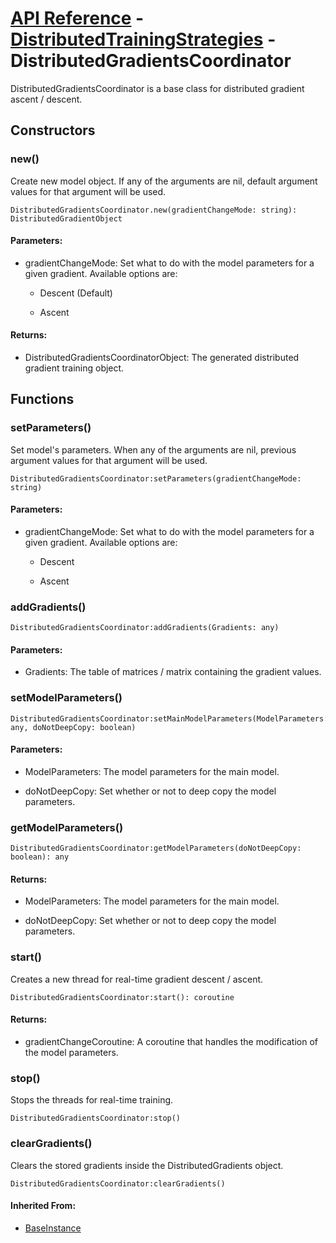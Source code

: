 # [API Reference](../../API.md) - [DistributedTrainingStrategies](../DistributedTrainingStrategies.md) - DistributedGradientsCoordinator

DistributedGradientsCoordinator is a base class for distributed gradient ascent / descent.

## Constructors

### new()

Create new model object. If any of the arguments are nil, default argument values for that argument will be used.

```
DistributedGradientsCoordinator.new(gradientChangeMode: string): DistributedGradientObject
```

#### Parameters:

* gradientChangeMode: Set what to do with the model parameters for a given gradient. Available options are:

  * Descent (Default)

  * Ascent  

#### Returns:

* DistributedGradientsCoordinatorObject: The generated distributed gradient training object.

## Functions

### setParameters()

Set model's parameters. When any of the arguments are nil, previous argument values for that argument will be used.

```
DistributedGradientsCoordinator:setParameters(gradientChangeMode: string)
```

#### Parameters:

* gradientChangeMode: Set what to do with the model parameters for a given gradient. Available options are:

  * Descent

  * Ascent  

### addGradients()

```
DistributedGradientsCoordinator:addGradients(Gradients: any)
```

#### Parameters:

* Gradients: The table of matrices / matrix containing the gradient values.

### setModelParameters()

```
DistributedGradientsCoordinator:setMainModelParameters(ModelParameters: any, doNotDeepCopy: boolean)
```

#### Parameters:

* ModelParameters: The model parameters for the main model.

* doNotDeepCopy: Set whether or not to deep copy the model parameters.

### getModelParameters()

```
DistributedGradientsCoordinator:getModelParameters(doNotDeepCopy: boolean): any
```

#### Returns:

* ModelParameters: The model parameters for the main model.

* doNotDeepCopy: Set whether or not to deep copy the model parameters.

### start()

Creates a new thread for real-time gradient descent / ascent.

```
DistributedGradientsCoordinator:start(): coroutine
```

#### Returns:

* gradientChangeCoroutine: A coroutine that handles the modification of the model parameters.

### stop()

Stops the threads for real-time training.

```
DistributedGradientsCoordinator:stop()
```

### clearGradients()

Clears the stored gradients inside the DistributedGradients object.

```
DistributedGradientsCoordinator:clearGradients()
```

#### Inherited From:

* [BaseInstance](../Cores/BaseInstance.md)
